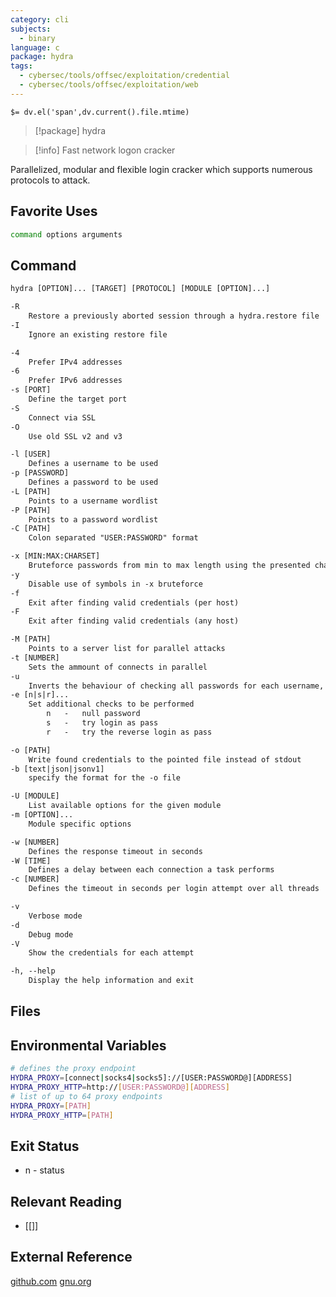 ```yaml
---
category: cli
subjects:
  - binary
language: c
package: hydra
tags:
  - cybersec/tools/offsec/exploitation/credential
  - cybersec/tools/offsec/exploitation/web
---
```


`$= dv.el('span',dv.current().file.mtime)`
> [!package] hydra

> [!info] Fast network logon cracker

Parallelized, modular and flexible login cracker which supports numerous protocols to attack.

## Favorite Uses
```sh
command options arguments
```

## Command
```txt
hydra [OPTION]... [TARGET] [PROTOCOL] [MODULE [OPTION]...]

-R
	Restore a previously aborted session through a hydra.restore file
-I
	Ignore an existing restore file

-4
	Prefer IPv4 addresses
-6
	Prefer IPv6 addresses
-s [PORT]
	Define the target port
-S
	Connect via SSL
-O
	Use old SSL v2 and v3

-l [USER]
	Defines a username to be used
-p [PASSWORD]
	Defines a password to be used
-L [PATH]
	Points to a username wordlist
-P [PATH]
	Points to a password wordlist 
-C [PATH]
	Colon separated "USER:PASSWORD" format

-x [MIN:MAX:CHARSET]
	Bruteforce passwords from min to max length using the presented characters
-y
	Disable use of symbols in -x bruteforce
-f
	Exit after finding valid credentials (per host)
-F
	Exit after finding valid credentials (any host)

-M [PATH]
	Points to a server list for parallel attacks
-t [NUMBER]
	Sets the ammount of connects in parallel
-u
	Inverts the behaviour of checking all passwords for each username, checking all usernames for each password
-e [n|s|r]...
	Set additional checks to be performed
		n	-	null password
		s	-	try login as pass
		r	-	try the reverse login as pass

-o [PATH]
	Write found credentials to the pointed file instead of stdout
-b [text|json|jsonv1]
	specify the format for the -o file

-U [MODULE]
	List available options for the given module
-m [OPTION]...
	Module specific options

-w [NUMBER]
	Defines the response timeout in seconds
-W [TIME]
	Defines a delay between each connection a task performs
-c [NUMBER]
	Defines the timeout in seconds per login attempt over all threads

-v
	Verbose mode
-d
	Debug mode
-V
	Show the credentials for each attempt

-h, --help
	Display the help information and exit
```

## Files


## Environmental Variables
```bash
# defines the proxy endpoint
HYDRA_PROXY=[connect|socks4|socks5]://[USER:PASSWORD@][ADDRESS]
HYDRA_PROXY_HTTP=http://[USER:PASSWORD@][ADDRESS]
# list of up to 64 proxy endpoints
HYDRA_PROXY=[PATH]
HYDRA_PROXY_HTTP=[PATH]
```

## Exit Status
- n - status

## Relevant Reading
- [[]]

## External Reference
[github.com](https://github.com/vanhauser-thc/thc-hydra)
[](site)
[](man)
[gnu.org](GNU)
